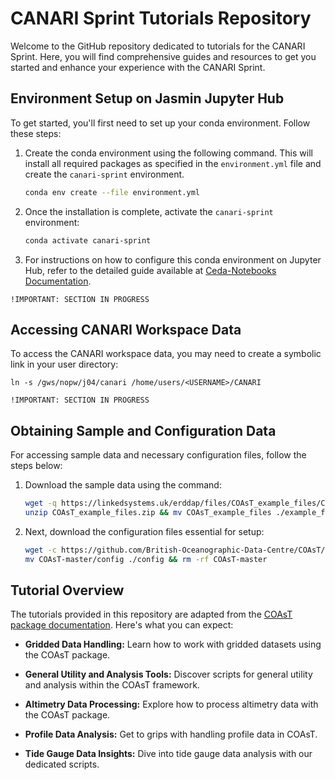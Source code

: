 # CANARI Sprint Tutorials Repository

Welcome to the GitHub repository dedicated to tutorials for the CANARI Sprint. Here, you will find comprehensive guides and resources to get you started and enhance your experience with the CANARI Sprint.

## Environment Setup on Jasmin Jupyter Hub

To get started, you'll first need to set up your conda environment. Follow these steps:

1. Create the conda environment using the following command. This will install all required packages as specified in the `environment.yml` file and create the `canari-sprint` environment.

    ```bash
    conda env create --file environment.yml
    ```

2. Once the installation is complete, activate the `canari-sprint` environment:

    ```bash
    conda activate canari-sprint
    ```

3. For instructions on how to configure this conda environment on Jupyter Hub, refer to the detailed guide available at [Ceda-Notebooks Documentation](https://github.com/cedadev/ceda-notebooks/blob/master/notebooks/docs/add_conda_envs.ipynb).

`!IMPORTANT: SECTION IN PROGRESS`

## Accessing CANARI Workspace Data

To access the CANARI workspace data, you may need to create a symbolic link in your user directory:

```
ln -s /gws/nopw/j04/canari /home/users/<USERNAME>/CANARI
```

`!IMPORTANT: SECTION IN PROGRESS`

## Obtaining Sample and Configuration Data

For accessing sample data and necessary configuration files, follow the steps below:

1. Download the sample data using the command:

    ```bash
    wget -q https://linkedsystems.uk/erddap/files/COAsT_example_files/COAsT_example_files.zip
    unzip COAsT_example_files.zip && mv COAsT_example_files ./example_files
    ```

2. Next, download the configuration files essential for setup:

    ```bash
    wget -c https://github.com/British-Oceanographic-Data-Centre/COAsT/archive/refs/heads/master.zip && unzip master.zip && rm -f master.zip
    mv COAsT-master/config ./config && rm -rf COAsT-master
    ```

## Tutorial Overview

The tutorials provided in this repository are adapted from the [COAsT package documentation](https://british-oceanographic-data-centre.github.io/COAsT/). Here's what you can expect:

- **Gridded Data Handling:** Learn how to work with gridded datasets using the COAsT package.

- **General Utility and Analysis Tools:** Discover scripts for general utility and analysis within the COAsT framework.

- **Altimetry Data Processing:** Explore how to process altimetry data with the COAsT package.

- **Profile Data Analysis:** Get to grips with handling profile data in COAsT.

- **Tide Gauge Data Insights:** Dive into tide gauge data analysis with our dedicated scripts.
